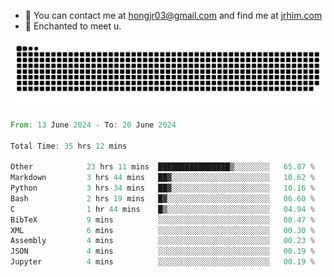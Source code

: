 - 📧 You can contact me at hongjr03@gmail.com and find me at [jrhim.com](https://jrhim.com/)
- 💜 Enchanted to meet u.

![snake_animation](https://raw.githubusercontent.com/hongjr03/hongjr03/output/github-contribution-grid-snake.svg)

<!--START_SECTION:waka-->

```rust
From: 13 June 2024 - To: 20 June 2024

Total Time: 35 hrs 12 mins

Other            23 hrs 11 mins  ████████████████▒░░░░░░░░   65.87 %
Markdown         3 hrs 44 mins   ██▓░░░░░░░░░░░░░░░░░░░░░░   10.62 %
Python           3 hrs 34 mins   ██▓░░░░░░░░░░░░░░░░░░░░░░   10.16 %
Bash             2 hrs 19 mins   █▓░░░░░░░░░░░░░░░░░░░░░░░   06.60 %
C                1 hr 44 mins    █▒░░░░░░░░░░░░░░░░░░░░░░░   04.94 %
BibTeX           9 mins          ░░░░░░░░░░░░░░░░░░░░░░░░░   00.47 %
XML              6 mins          ░░░░░░░░░░░░░░░░░░░░░░░░░   00.30 %
Assembly         4 mins          ░░░░░░░░░░░░░░░░░░░░░░░░░   00.23 %
JSON             4 mins          ░░░░░░░░░░░░░░░░░░░░░░░░░   00.19 %
Jupyter          4 mins          ░░░░░░░░░░░░░░░░░░░░░░░░░   00.19 %
```

<!--END_SECTION:waka-->
